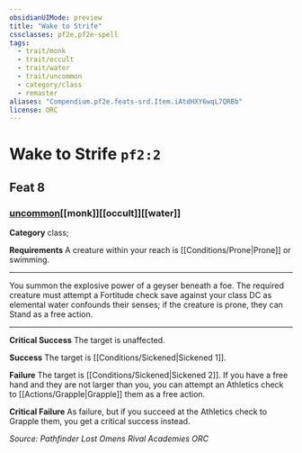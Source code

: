 ```yaml
---
obsidianUIMode: preview
title: "Wake to Strife"
cssclasses: pf2e,pf2e-spell
tags:
  - trait/monk
  - trait/occult
  - trait/water
  - trait/uncommon
  - category/class
  - remaster
aliases: "Compendium.pf2e.feats-srd.Item.iAtdHXY6wqL7QRBb"
license: ORC
---
```

# Wake to Strife `pf2:2`
## Feat 8
### [uncommon](uncommon "Uncommon Rarity Trait")[[monk]][[occult]][[water]]

**Category** class; 




**Requirements** A creature within your reach is [[Conditions/Prone|Prone]] or swimming.

* * *

You summon the explosive power of a geyser beneath a foe. The required creature must attempt a Fortitude check save against your class DC as elemental water confounds their senses; if the creature is prone, they can Stand as a free action.

* * *

**Critical Success** The target is unaffected.

**Success** The target is [[Conditions/Sickened|Sickened 1]].

**Failure** The target is [[Conditions/Sickened|Sickened 2]]. If you have a free hand and they are not larger than you, you can attempt an Athletics check to [[Actions/Grapple|Grapple]] them as a free action.

**Critical Failure** As failure, but if you succeed at the Athletics check to Grapple them, you get a critical success instead.

*Source: Pathfinder Lost Omens Rival Academies*
*ORC*